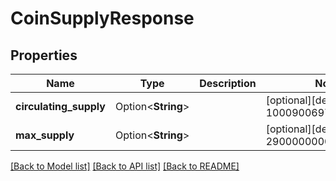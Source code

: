 # CoinSupplyResponse

## Properties

| Name                   | Type               | Description | Notes                                      |
| ---------------------- | ------------------ | ----------- | ------------------------------------------ |
| **circulating_supply** | Option<**String**> |             | [optional][default to 1000900697580640180] |
| **max_supply**         | Option<**String**> |             | [optional][default to 2900000000000000000] |

[[Back to Model list]](../README.md#documentation-for-models) [[Back to API list]](../README.md#documentation-for-api-endpoints) [[Back to README]](../README.md)
